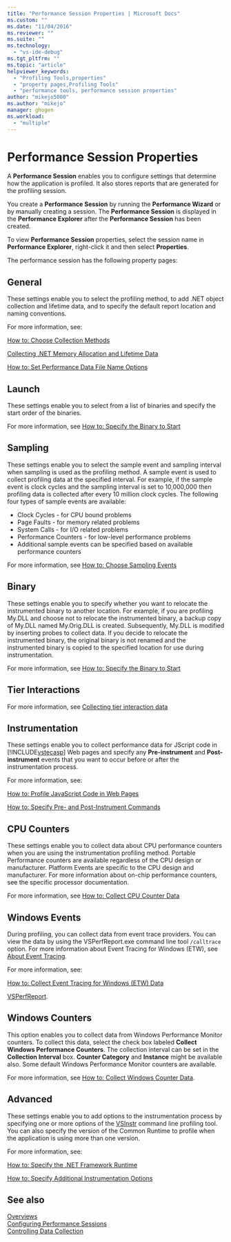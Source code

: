 ```yaml
---
title: "Performance Session Properties | Microsoft Docs"
ms.custom: ""
ms.date: "11/04/2016"
ms.reviewer: ""
ms.suite: ""
ms.technology: 
  - "vs-ide-debug"
ms.tgt_pltfrm: ""
ms.topic: "article"
helpviewer_keywords: 
  - "Profiling Tools,properties"
  - "property pages,Profiling Tools"
  - "performance tools, performance session properties"
author: "mikejo5000"
ms.author: "mikejo"
manager: ghogen
ms.workload: 
  - "multiple"
---
```

# Performance Session Properties

A **Performance Session** enables you to configure settings that determine how the application is profiled. It also stores reports that are generated for the profiling session.

You create a **Performance Session** by running the **Performance Wizard** or by manually creating a session. The **Performance Session** is displayed in the **Performance Explorer** after the **Performance Session** has been created.

To view **Performance Session** properties, select the session name in **Performance Explorer**, right-click it and then select **Properties**.

The performance session has the following property pages:

## General

These settings enable you to select the profiling method, to add .NET object collection and lifetime data, and to specify the default report location and naming conventions.

For more information, see:

[How to: Choose Collection Methods](../profiling/how-to-choose-collection-methods.md)

[Collecting .NET Memory Allocation and Lifetime Data](../profiling/collecting-dotnet-memory-allocation-and-lifetime-data.md)

 [How to: Set Performance Data File Name Options](../profiling/how-to-set-performance-data-file-name-options.md)

## Launch

These settings enable you to select from a list of binaries and specify the start order of the binaries.

For more information, see [How to: Specify the Binary to Start](../profiling/how-to-specify-the-binary-to-start.md)

## Sampling

These settings enable you to select the sample event and sampling interval when sampling is used as the profiling method. A sample event is used to collect profiling data at the specified interval. For example, if the sample event is clock cycles and the sampling interval is set to 10,000,000 then profiling data is collected after every 10 million clock cycles. The following four types of sample events are available:

- Clock Cycles - for CPU bound problems
- Page Faults - for memory related problems
- System Calls - for I/O related problems
- Performance Counters - for low-level performance problems
- Additional sample events can be specified based on available performance counters

For more information, see [How to: Choose Sampling Events](../profiling/how-to-choose-sampling-events.md)

## Binary
These settings enable you to specify whether you want to relocate the instrumented binary to another location. For example, if you are profiling My.DLL and choose not to relocate the instrumented binary, a backup copy of My.DLL named My.Orig.DLL is created. Subsequently, My.DLL is modified by inserting probes to collect data. If you decide to relocate the instrumented binary, the original binary is not renamed and the instrumented binary is copied to the specified location for use during instrumentation.

For more information, see [How to: Specify the Binary to Start](../profiling/how-to-specify-the-binary-to-start.md)

## Tier Interactions

For more information, see [Collecting tier interaction data](../profiling/collecting-tier-interaction-data.md)

## Instrumentation

These settings enable you to collect performance data for JScript code in [!INCLUDE[vstecasp](../code-quality/includes/vstecasp_md.md)] Web pages and specify any **Pre-instrument** and **Post-instrument** events that you want to occur before or after the instrumentation process.

For more information, see:

[How to: Profile JavaScript Code in Web Pages](../profiling/how-to-profile-javascript-code-in-web-pages.md)

[How to: Specify Pre- and Post-Instrument Commands](../profiling/how-to-specify-pre-and-post-instrument-commands.md)

## CPU Counters

These settings enable you to collect data about CPU performance counters when you are using the instrumentation profiling method. Portable Performance counters are available regardless of the CPU design or manufacturer. Platform Events are specific to the CPU design and manufacturer. For more information about on-chip performance counters, see the specific processor documentation.

For more information, see [How to: Collect CPU Counter Data](../profiling/how-to-collect-cpu-counter-data.md)

## Windows Events

During profiling, you can collect data from event trace providers. You can view the data by using the VSPerfReport.exe command line tool `/calltrace` option. For more information about Event Tracing for Windows (ETW), see [About Event Tracing](http://go.microsoft.com/fwlink/?linkid=90752).

For more information, see:

[How to: Collect Event Tracing for Windows (ETW) Data](../profiling/how-to-collect-event-tracing-for-windows-etw-data.md)

[VSPerfReport](../profiling/vsperfreport.md).

## Windows Counters

This option enables you to collect data from Windows Performance Monitor counters. To collect this data, select the check box labeled **Collect Windows Performance Counters**. The collection interval can be set in the **Collection Interval** box. **Counter Category** and **Instance** might be available also. Some default Windows Performance Monitor counters are available.

 For more information, see [How to: Collect Windows Counter Data](../profiling/how-to-collect-windows-counter-data.md).

## Advanced

These settings enable you to add options to the instrumentation process by specifying one or more options of the [VSInstr](../profiling/vsinstr.md) command line profiling tool. You can also specify the version of the Common Runtime to profile when the application is using more than one version.

For more information, see:

[How to: Specify the .NET Framework Runtime](../profiling/how-to-specify-the-dotnet-framework-runtime.md)

[How to: Specify Additional Instrumentation Options](../profiling/how-to-specify-additional-instrumentation-options.md)

## See also

[Overviews](../profiling/overviews-performance-tools.md)  
[Configuring Performance Sessions](../profiling/configuring-performance-sessions.md)  
[Controlling Data Collection](../profiling/controlling-data-collection.md)